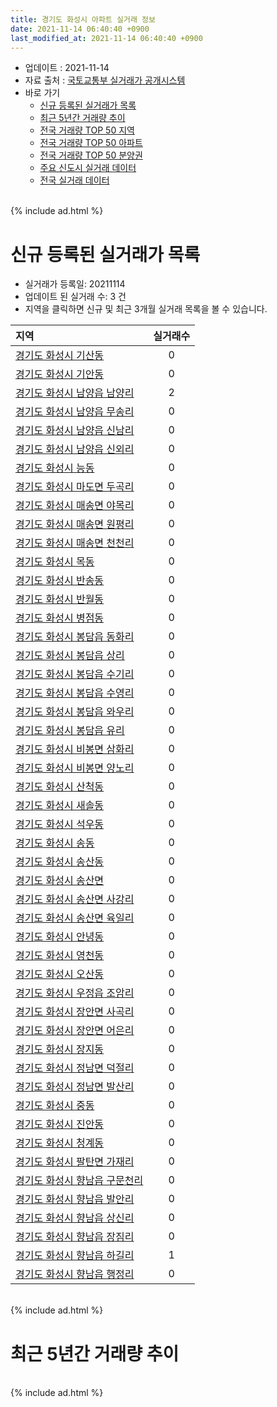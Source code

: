```yaml
---
title: 경기도 화성시 아파트 실거래 정보
date: 2021-11-14 06:40:40 +0900
last_modified_at: 2021-11-14 06:40:40 +0900
---
```


* 업데이트 : 2021-11-14
* 자료 출처 : [국토교통부 실거래가 공개시스템](http://rt.molit.go.kr)
* 바로 가기
    * [신규 등록된 실거래가 목록](#신규-등록된-실거래가-목록)
    * [최근 5년간 거래량 추이](#최근-5년간-거래량-추이)
    * [전국 거래량 TOP 50 지역](https://inasie.github.io/apt-trade-info/최근-3개월-전국에서-가장-거래가-많이-발생한-지역)
    * [전국 거래량 TOP 50 아파트](https://inasie.github.io/apt-trade-info/최근-3개월-전국에서-가장-거래가-많이-발생한-아파트)
    * [전국 거래량 TOP 50 분양권](https://inasie.github.io/apt-trade-info/최근-3개월-전국에서-가장-거래가-많이-발생한-분양권)
    * [주요 신도시 실거래 데이터](https://inasie.github.io/apt-trade-info/주요-신도시)
    * [전국 실거래 데이터](https://inasie.github.io/apt-trade-info/전국)

<br>
{% include ad.html %}
<br>

# 신규 등록된 실거래가 목록
* 실거래가 등록일: 20211114
* 업데이트 된 실거래 수: 3 건
* 지역을 클릭하면 신규 및 최근 3개월 실거래 목록을 볼 수 있습니다.


|지역|실거래수|
|:---|:---:|
|[경기도 화성시 기산동](https://inasie.github.io/apt-trade-info/경기도-화성시-기산동)|0|
|[경기도 화성시 기안동](https://inasie.github.io/apt-trade-info/경기도-화성시-기안동)|0|
|[경기도 화성시 남양읍 남양리](https://inasie.github.io/apt-trade-info/경기도-화성시-남양읍-남양리)|2|
|[경기도 화성시 남양읍 무송리](https://inasie.github.io/apt-trade-info/경기도-화성시-남양읍-무송리)|0|
|[경기도 화성시 남양읍 신남리](https://inasie.github.io/apt-trade-info/경기도-화성시-남양읍-신남리)|0|
|[경기도 화성시 남양읍 신외리](https://inasie.github.io/apt-trade-info/경기도-화성시-남양읍-신외리)|0|
|[경기도 화성시 능동](https://inasie.github.io/apt-trade-info/경기도-화성시-능동)|0|
|[경기도 화성시 마도면 두곡리](https://inasie.github.io/apt-trade-info/경기도-화성시-마도면-두곡리)|0|
|[경기도 화성시 매송면 야목리](https://inasie.github.io/apt-trade-info/경기도-화성시-매송면-야목리)|0|
|[경기도 화성시 매송면 원평리](https://inasie.github.io/apt-trade-info/경기도-화성시-매송면-원평리)|0|
|[경기도 화성시 매송면 천천리](https://inasie.github.io/apt-trade-info/경기도-화성시-매송면-천천리)|0|
|[경기도 화성시 목동](https://inasie.github.io/apt-trade-info/경기도-화성시-목동)|0|
|[경기도 화성시 반송동](https://inasie.github.io/apt-trade-info/경기도-화성시-반송동)|0|
|[경기도 화성시 반월동](https://inasie.github.io/apt-trade-info/경기도-화성시-반월동)|0|
|[경기도 화성시 병점동](https://inasie.github.io/apt-trade-info/경기도-화성시-병점동)|0|
|[경기도 화성시 봉담읍 동화리](https://inasie.github.io/apt-trade-info/경기도-화성시-봉담읍-동화리)|0|
|[경기도 화성시 봉담읍 상리](https://inasie.github.io/apt-trade-info/경기도-화성시-봉담읍-상리)|0|
|[경기도 화성시 봉담읍 수기리](https://inasie.github.io/apt-trade-info/경기도-화성시-봉담읍-수기리)|0|
|[경기도 화성시 봉담읍 수영리](https://inasie.github.io/apt-trade-info/경기도-화성시-봉담읍-수영리)|0|
|[경기도 화성시 봉담읍 와우리](https://inasie.github.io/apt-trade-info/경기도-화성시-봉담읍-와우리)|0|
|[경기도 화성시 봉담읍 유리](https://inasie.github.io/apt-trade-info/경기도-화성시-봉담읍-유리)|0|
|[경기도 화성시 비봉면 삼화리](https://inasie.github.io/apt-trade-info/경기도-화성시-비봉면-삼화리)|0|
|[경기도 화성시 비봉면 양노리](https://inasie.github.io/apt-trade-info/경기도-화성시-비봉면-양노리)|0|
|[경기도 화성시 산척동](https://inasie.github.io/apt-trade-info/경기도-화성시-산척동)|0|
|[경기도 화성시 새솔동](https://inasie.github.io/apt-trade-info/경기도-화성시-새솔동)|0|
|[경기도 화성시 석우동](https://inasie.github.io/apt-trade-info/경기도-화성시-석우동)|0|
|[경기도 화성시 송동](https://inasie.github.io/apt-trade-info/경기도-화성시-송동)|0|
|[경기도 화성시 송산동](https://inasie.github.io/apt-trade-info/경기도-화성시-송산동)|0|
|[경기도 화성시 송산면](https://inasie.github.io/apt-trade-info/경기도-화성시-송산면)|0|
|[경기도 화성시 송산면 사강리](https://inasie.github.io/apt-trade-info/경기도-화성시-송산면-사강리)|0|
|[경기도 화성시 송산면 육일리](https://inasie.github.io/apt-trade-info/경기도-화성시-송산면-육일리)|0|
|[경기도 화성시 안녕동](https://inasie.github.io/apt-trade-info/경기도-화성시-안녕동)|0|
|[경기도 화성시 영천동](https://inasie.github.io/apt-trade-info/경기도-화성시-영천동)|0|
|[경기도 화성시 오산동](https://inasie.github.io/apt-trade-info/경기도-화성시-오산동)|0|
|[경기도 화성시 우정읍 조암리](https://inasie.github.io/apt-trade-info/경기도-화성시-우정읍-조암리)|0|
|[경기도 화성시 장안면 사곡리](https://inasie.github.io/apt-trade-info/경기도-화성시-장안면-사곡리)|0|
|[경기도 화성시 장안면 어은리](https://inasie.github.io/apt-trade-info/경기도-화성시-장안면-어은리)|0|
|[경기도 화성시 장지동](https://inasie.github.io/apt-trade-info/경기도-화성시-장지동)|0|
|[경기도 화성시 정남면 덕절리](https://inasie.github.io/apt-trade-info/경기도-화성시-정남면-덕절리)|0|
|[경기도 화성시 정남면 발산리](https://inasie.github.io/apt-trade-info/경기도-화성시-정남면-발산리)|0|
|[경기도 화성시 중동](https://inasie.github.io/apt-trade-info/경기도-화성시-중동)|0|
|[경기도 화성시 진안동](https://inasie.github.io/apt-trade-info/경기도-화성시-진안동)|0|
|[경기도 화성시 청계동](https://inasie.github.io/apt-trade-info/경기도-화성시-청계동)|0|
|[경기도 화성시 팔탄면 가재리](https://inasie.github.io/apt-trade-info/경기도-화성시-팔탄면-가재리)|0|
|[경기도 화성시 향남읍 구문천리](https://inasie.github.io/apt-trade-info/경기도-화성시-향남읍-구문천리)|0|
|[경기도 화성시 향남읍 발안리](https://inasie.github.io/apt-trade-info/경기도-화성시-향남읍-발안리)|0|
|[경기도 화성시 향남읍 상신리](https://inasie.github.io/apt-trade-info/경기도-화성시-향남읍-상신리)|0|
|[경기도 화성시 향남읍 장짐리](https://inasie.github.io/apt-trade-info/경기도-화성시-향남읍-장짐리)|0|
|[경기도 화성시 향남읍 하길리](https://inasie.github.io/apt-trade-info/경기도-화성시-향남읍-하길리)|1|
|[경기도 화성시 향남읍 행정리](https://inasie.github.io/apt-trade-info/경기도-화성시-향남읍-행정리)|0|


<br>
{% include ad.html %}
<br>

# 최근 5년간 거래량 추이


<div style="width:100%;">
    <canvas id="deal_progress" height="200"></canvas>
</div>

<script>
new Chart(document.getElementById("deal_progress"), {
    type: 'line',
    data: {
        labels: ['201611','201612','201701','201702','201703','201704','201705','201706','201707','201708','201709','201710','201711','201712','201801','201802','201803','201804','201805','201806','201807','201808','201809','201810','201811','201812','201901','201902','201903','201904','201905','201906','201907','201908','201909','201910','201911','201912','202001','202002','202003','202004','202005','202006','202007','202008','202009','202010','202011','202012','202101','202102','202103','202104','202105','202106','202107','202108','202109','202110','202111'],
        datasets: [{
            label: '매매',
            pointRadius: 1,
            data: [782, 616, 404, 498, 622, 591, 673, 743, 704, 530, 615, 461, 530, 481, 1513, 1909, 2166, 1170, 1166, 1341, 1134, 1853, 1891, 1164, 725, 649, 734, 629, 818, 693, 1124, 850, 975, 930, 981, 1405, 1747, 2239, 2456, 2940, 1169, 953, 1240, 2458, 1608, 1091, 987, 1286, 1877, 2151, 1564, 1271, 1254, 1914, 2760, 1408, 1352, 1049, 859, 539, 36],
            borderColor: "rgba(255, 201, 14, 1)",
            backgroundColor: "rgba(255, 201, 14, 0.5)",
            fill: false,
            lineTension: 0
        },{
            label: '전월세',
            pointRadius: 1,
            data: [771, 1027, 895, 1209, 1065, 975, 897, 916, 987, 945, 980, 807, 893, 1111, 1198, 1034, 1159, 1013, 1050, 925, 863, 1012, 942, 1162, 865, 956, 1079, 978, 971, 869, 808, 945, 1130, 1329, 1360, 1394, 1268, 1363, 1523, 1874, 1273, 1174, 1147, 1161, 1349, 1297, 1615, 1657, 1837, 1532, 1620, 1131, 1224, 2709, 2059, 1977, 1703, 1910, 1917, 1876, 436],
            borderColor: "rgba(0, 141, 185, 1)",
            backgroundColor: "rgba(0, 141, 185, 0.5)",
            fill: false,
            lineTension: 0
        }
        ]
    },
    options: {
        responsive: true,
        title: {
            display: false
        },
        tooltips: {
            mode: 'index',
            intersect: false
        },
        hover: {
            mode: 'nearest',
            intersect: true
        },
        scales: {
            xAxes: [{
                display: true,
                scaleLabel: {
                    display: true,
                    labelString: '년/월'
                }
            }],
            yAxes: [{
                display: true,
                ticks: {
                    suggestedMin: 0,
                },
                scaleLabel: {
                    display: true,
                    labelString: '실거래 수'
                }
            }]
        }
    }
});

</script>


<br>
{% include ad.html %}
<br>

